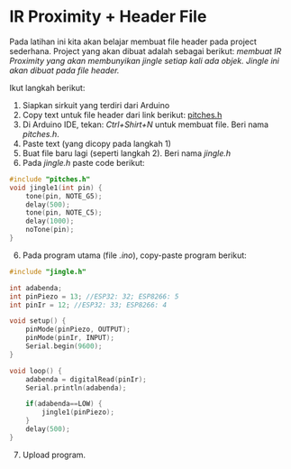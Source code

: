 # IR Proximity + Header File

Pada latihan ini kita akan belajar membuat file header pada project sederhana.
Project yang akan dibuat adalah sebagai berikut: _membuat IR Proximity yang akan membunyikan jingle setiap kali ada objek. Jingle ini akan dibuat pada file header._

Ikut langkah berikut:
1. Siapkan sirkuit yang terdiri dari Arduino
2. Copy text untuk file header dari link berikut: [pitches.h](https://gist.githubusercontent.com/mikeputnam/2820675/raw/bbe995aa22826a8fbbb6b56ccd56513f9db6cb00/pitches.h)
3. Di Arduino IDE, tekan: _Ctrl+Shirt+N_ untuk membuat file. Beri nama _pitches.h_.
4. Paste text (yang dicopy pada langkah 1)
5. Buat file baru lagi (seperti langkah 2). Beri nama _jingle.h_
6. Pada _jingle.h_ paste code berikut:

```cpp
#include "pitches.h"
void jingle1(int pin) {
    tone(pin, NOTE_G5);
    delay(500);
    tone(pin, NOTE_C5);
    delay(1000);
    noTone(pin);
}
```

6. Pada program utama (file _.ino_), copy-paste program berikut:
```cpp
#include "jingle.h"

int adabenda;
int pinPiezo = 13; //ESP32: 32; ESP8266: 5
int pinIr = 12; //ESP32: 33; ESP8266: 4

void setup() {
    pinMode(pinPiezo, OUTPUT);
    pinMode(pinIr, INPUT);
    Serial.begin(9600);
}

void loop() {
    adabenda = digitalRead(pinIr);
    Serial.println(adabenda);

    if(adabenda==LOW) {
        jingle1(pinPiezo);
    }
    delay(500);
}
```
7. Upload program.
